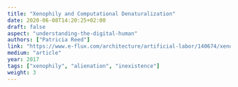```yaml
---
title: "Xenophily and Computational Denaturalization"
date: 2020-06-08T14:20:25+02:00
draft: false
aspect: "understanding-the-digital-human"
authors: ["Patricia Reed"]
link: "https://www.e-flux.com/architecture/artificial-labor/140674/xenophily-and-computational-denaturalization/"
medium: "article"
year: 2017
tags: ["xenophily", "alienation", "inexistence"]
weight: 3
---
```


